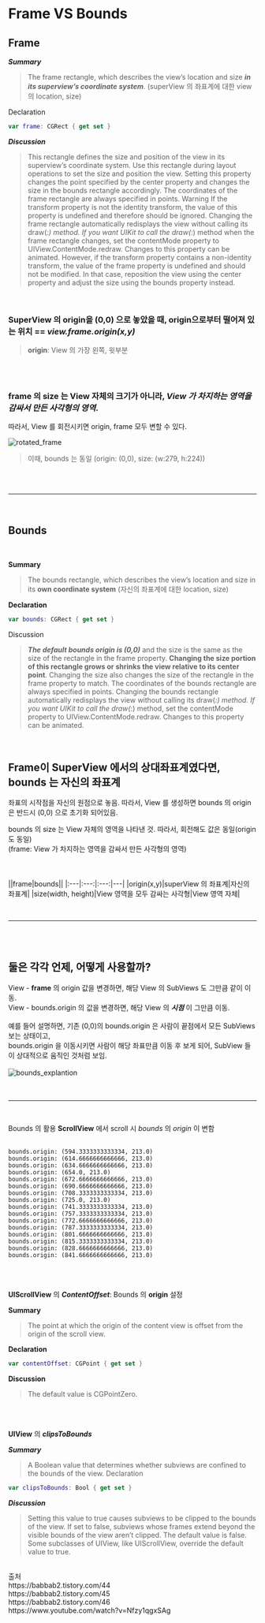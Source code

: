 # Frame VS Bounds

## Frame
***Summary***

>The frame rectangle, which describes the view’s location and size ***in its superview’s coordinate system***. (superView 의 좌표계에 대한 view 의 location, size)

Declaration

```swift
var frame: CGRect { get set }
```
***Discussion***

>This rectangle defines the size and position of the view in its superview’s coordinate system. Use this rectangle during layout operations to set the size and position the view. Setting this property changes the point specified by the center property and changes the size in the bounds rectangle accordingly. The coordinates of the frame rectangle are always specified in points.
Warning
>If the transform property is not the identity transform, the value of this property is undefined and therefore should be ignored.
Changing the frame rectangle automatically redisplays the view without calling its draw(_:) method. If you want UIKit to call the draw(_:) method when the frame rectangle changes, set the contentMode property to UIView.ContentMode.redraw.
>Changes to this property can be animated. However, if the transform property contains a non-identity transform, the value of the frame property is undefined and should not be modified. In that case, reposition the view using the center property and adjust the size using the bounds property instead.

<br>

### **SuperView** 의 **origin**을 (0,0) 으로 놓았을 때, **origin**으로부터 떨어져 있는 위치 == *view.frame.origin(x,y)*
> **origin**: View 의 가장 왼쪽, 윗부분
 
<br><br>

### frame 의 size 는 View 자체의 크기가 아니라, _**View 가 차지하는 영역을 감싸서 만든 사각형의 영역**_. <br>
따라서, View 를 회전시키면 origin, frame 모두 변할 수 있다. 
<br>

![rotated_frame](image/rotated_frame.png)  

>이때, bounds 는 동일 (origin: (0,0), size: (w:279, h:224))

<br>
<br>
<hr>
<br>


## Bounds

<br>

**Summary**
 
> The bounds rectangle, which describes the view’s location and size in its **own coordinate system**  (자신의 좌표계에 대한 location, size)

**Declaration**
```swift
var bounds: CGRect { get set }
```
Discussion

>***The default bounds origin is (0,0)*** and the size is the same as the size of the rectangle in the frame property. **Changing the size portion of this rectangle grows or shrinks the view relative to its center point**. Changing the size also changes the size of the rectangle in the frame property to match. The coordinates of the bounds rectangle are always specified in points.
Changing the bounds rectangle automatically redisplays the view without calling its draw(_:) method. If you want UIKit to call the draw(_:)
 method, set the contentMode property to UIView.ContentMode.redraw.
Changes to this property can be animated.

<br>

## Frame이 SuperView 에서의 **상대**좌표계였다면, bounds 는 **자신의 좌표계**

좌표의 시작점을 자신의 원점으로 놓음. 따라서, View 를 생성하면 bounds 의 origin 은 반드시 (0,0) 으로 초기화 되어있음.

bounds 의 size 는 View 자체의 영역을 나타낸 것. 따라서, 회전해도 값은 동일(origin 도 동일)  
(frame: View 가 차지하는 영역을 감싸서 만든 사각형의 영역)
<br><br><br><br>
||frame|bounds||
|:---|:---:|:---:|---|
|origin(x,y)|superView 의 좌표계|자신의 좌표계|
|size(width, height)|View 영역을 모두 감싸는 사각형|View 영역 자체|


<br>



<hr>
<br>
<br>

## 둘은 각각 언제, 어떻게 사용할까?

View - **frame** 의 origin 값을 변경하면, 해당 View 의 SubViews 도 그만큼 같이 이동.  
View - bounds.origin 의 값을 변경하면, 해당 View 의 ***시점*** 이 그만큼 이동.  
<br>
예를 들어 설명하면, 기존 (0,0)의 bounds.origin 은 사람이 끝점에서 모든 SubViews 보는 상태이고,<br> bounds.origin 을 이동시키면 사람이 해당 좌표만큼 이동 후 보게 되어, SubView 들이 상대적으로 움직인 것처럼 보임. <br><br>
![bounds_explantion](image/moving_bounds_origin.png)
<br><br><br>
<hr>
<br>

Bounds 의 활용
**ScrollView** 에서 scroll 시 *bounds* 의 *origin* 이 변함<br><br>
```
bounds.origin: (594.3333333333334, 213.0)
bounds.origin: (614.6666666666666, 213.0)
bounds.origin: (634.6666666666666, 213.0)
bounds.origin: (654.0, 213.0)
bounds.origin: (672.6666666666666, 213.0)
bounds.origin: (690.6666666666666, 213.0)
bounds.origin: (708.3333333333334, 213.0)
bounds.origin: (725.0, 213.0)
bounds.origin: (741.3333333333334, 213.0)
bounds.origin: (757.3333333333334, 213.0)
bounds.origin: (772.6666666666666, 213.0)
bounds.origin: (787.3333333333334, 213.0)
bounds.origin: (801.6666666666666, 213.0)
bounds.origin: (815.3333333333334, 213.0)
bounds.origin: (828.6666666666666, 213.0)
bounds.origin: (841.6666666666666, 213.0)
```

<br>
<br>

**UIScrollView** 의 ***ContentOffset***: Bounds 의 **origin** 설정

**Summary**

> The point at which the origin of the content view is offset from the origin of the scroll view.

**Declaration**

```swift
var contentOffset: CGPoint { get set }  
```
**Discussion**
>The default value is CGPointZero.

<br>
<br>

**UIView** 의 ***clipsToBounds***

***Summary***
>A Boolean value that determines whether subviews are confined to the bounds of the view.
Declaration

```swift 
var clipsToBounds: Bool { get set }
```

***Discussion***
>Setting this value to true causes subviews to be clipped to the bounds of the view. If set to false, subviews whose frames extend beyond the visible bounds of the view aren’t clipped.
The default value is false. Some subclasses of UIView, like UIScrollView, override the default value to true.

<br>
출처<br>
https://babbab2.tistory.com/44<br>
https://babbab2.tistory.com/45<br>  
https://babbab2.tistory.com/46<br>
https://www.youtube.com/watch?v=Nfzy1qgxSAg  

<!-- 
![wtf.](var/folders/_2/g2n8zy9n7m741zbmqdf14yqw0000gn/T/TemporaryItems/NSIRD_screencaptureui_O4LiPl/스크린샷 2023-03-24 오후 8.11.52.png) -->
<!-- ![](https://ifh.cc/g/9DJJnv.png)
![](https://drive.google.com/uc?id=1TZVBBJuJ4bT1JmCiFbn6GWNlzP0pggmV)
https://drive.google.com/file/d/1TZVBBJuJ4bT1JmCiFbn6GWNlzP0pggmV/view?usp=sharing

1TZVBBJuJ4bT1JmCiFbn6GWNlzP0pggmV -->
